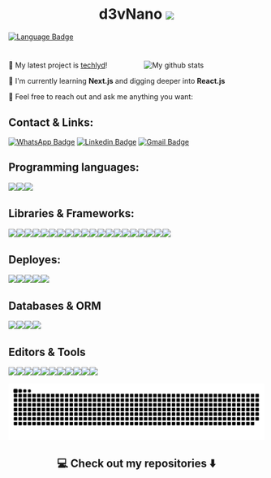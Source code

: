 <h1 align="center">
  d3vNano
  <img align="center" src="https://readme-typing-svg.demolab.com?font=Fira+Code&color=FFFFFF&center=true&vCenter=true&width=1000&lines=Hello!+My+name+is+Luiz+Dorigo;and+i'm+a+Full+Stack+Developer." />
</h1>

[![Language Badge](https://img.shields.io/badge/Language-EN--US-000?labelColor=000&style=social)](https://github.com/d3vNano/d3vNano/blob/main/README.md)
<h1></h1>


<div>
<img align="right" width="47%" src="https://github-readme-stats.vercel.app/api?username=d3vNano&title_color=FFF&icon_color=FFF&text_color=9f9f9f&border_color=000000&bg_color=000&show_icons=true" alt="My github stats"/>


🔭 My latest project is [techlyd]()!

🌱 I'm currently learning **Next.js** and digging deeper into **React.js**

💬 Feel free to reach out and ask me anything you want:
</div>

<h2>Contact & Links:</h2>

<!--
<img align="right" width="50%" src="https://github-readme-stats.vercel.app/api/top-langs/?username=d3vNano&langs_count=3&title_color=FFF&icon_color=FFF&text_color=9f9f9f&border_color=000000&bg_color=050505"/>
-->


[![WhatsApp Badge](https://img.shields.io/badge/WhatsApp-000000?style=for-the-badge&logo=whatsapp&logoColor=white)](https://wa.me/5541996627334?text=Ol%C3%A1%2C+vim+atrav%C3%A9s+do+seu+GitHub%21+... "Contato via WhatsApp")
[![Linkedin Badge](https://img.shields.io/badge/-in/d3vNano-000000?style=for-the-badge&logo=Linkedin&logoColor=white)](https://www.linkedin.com/in/d3vNano/ "Conecte-se no LinkedIn")
[![Gmail Badge](https://img.shields.io/badge/-contato.dorigo@gmail.com-000000?style=for-the-badge&logo=Gmail&logoColor=white)](mailto:contao.dorigo@gmail.com "Contato via E-mail")

<h2>Programming languages:</h2>

<img src="https://img.shields.io/badge/HTML5-000?style=for-the-badge&logo=html5&logoColor=white"/><img src="https://img.shields.io/badge/CSS3-000?style=for-the-badge&logo=css3&logoColor=white"/><img src="https://img.shields.io/badge/JavaScript-000?style=for-the-badge&logo=javascript&logoColor=FFFFFF"/>

<h2>Libraries & Frameworks:</h2>

<img src="https://img.shields.io/badge/React.js-000?style=for-the-badge&logo=react&logoColor=FFFFFF"/><img src="https://img.shields.io/badge/styled--components-000?style=for-the-badge&logo=styled-components&logoColor=white"/><img src="https://img.shields.io/badge/React Query-000?style=for-the-badge&logo=reactquery&logoColor=white"/><img src="https://img.shields.io/badge/Axios|Fetch-000?style=for-the-badge&logo=axios&logoColor=white"/><img src="https://img.shields.io/badge/webpack-000?style=for-the-badge&logo=webpack&logoColor=white"/><img src="https://img.shields.io/badge/Prettier-000?style=for-the-badge&logo=prettier&logoColor=FFFFFF"/><img src="https://img.shields.io/badge/Next.js-000?style=for-the-badge&logo=next.js&logoColor=FFFFFF"/><img src="https://img.shields.io/badge/Sass|Scss-000?style=for-the-badge&logo=sass&logoColor=white"/><img src="https://img.shields.io/badge/TailwindCss-000?style=for-the-badge&logo=tailwindcss&logoColor=white"/><img src="https://img.shields.io/badge/Node.js-000?style=for-the-badge&logo=nodedotjs&logoColor=white"/><img src="https://img.shields.io/badge/Express.js-000?style=for-the-badge&logo=express&logoColor=white"/><img src="https://img.shields.io/badge/Typescript-000?style=for-the-badge&logo=typescript&logoColor=white"/><img src="https://img.shields.io/badge/JWT-000?style=for-the-badge&logo=jsonwebtokens&logoColor=white"/><img src="https://img.shields.io/badge/oauth-000?style=for-the-badge&logo=singlestore&logoColor=white"/><img src="https://img.shields.io/badge/jest-000?style=for-the-badge&logo=jest&logoColor=white"/><img src="https://img.shields.io/badge/nest.js-000?style=for-the-badge&logo=nestjs&logoColor=white"/><img src="https://img.shields.io/badge/npm-000?style=for-the-badge&logo=npm&logoColor=white"/><img src="https://img.shields.io/badge/dotenv-000?style=for-the-badge&logo=dotenv&logoColor=white"/><img src="https://img.shields.io/badge/eslint-000?style=for-the-badge&logo=eslint&logoColor=white"/><img src="https://img.shields.io/badge/docker-000?style=for-the-badge&logo=docker&logoColor=white"/>

<h2>Deployes:</h2>

<img src="https://img.shields.io/badge/vercel-000?style=for-the-badge&logo=vercel&logoColor=white"/><img src="https://img.shields.io/badge/render-000?style=for-the-badge&logo=render&logoColor=white"/><img src="https://img.shields.io/badge/MongoDB Atlas-000?style=for-the-badge&logo=mongodb&logoColor=white"/><img src="https://img.shields.io/badge/aws-000?style=for-the-badge&logo=amazonaws&logoColor=white"/><img src="https://img.shields.io/badge/MongoDB-000?style=for-the-badge&logo=mongodb&logoColor=white"/>

<h2>Databases & ORM</h2>

<img src="https://img.shields.io/badge/MongoDB-000?style=for-the-badge&logo=mongodb&logoColor=white"/><img src="https://img.shields.io/badge/postgresql-000?style=for-the-badge&logo=postgresql&logoColor=white"/><img src="https://img.shields.io/badge/prisma-000?style=for-the-badge&logo=prisma&logoColor=white"/><img src="https://img.shields.io/badge/redis-000?style=for-the-badge&logo=redis&logoColor=white"/>

<h2>Editors & Tools</h2>

<img src="https://img.shields.io/badge/vscode-000?style=for-the-badge&logo=visualstudiocode&logoColor=white"/><img src="https://img.shields.io/badge/git-000?style=for-the-badge&logo=git&logoColor=white"/><img src="https://img.shields.io/badge/notion-000?style=for-the-badge&logo=notion&logoColor=white"/><img src="https://img.shields.io/badge/trello-000?style=for-the-badge&logo=trello&logoColor=white"/><img src="https://img.shields.io/badge/figma-000?style=for-the-badge&logo=figma&logoColor=white"/><img src="https://img.shields.io/badge/adobe cc-000?style=for-the-badge&logo=adobecreativecloud&logoColor=white"/><img src="https://img.shields.io/badge/photoshop-000?style=for-the-badge&logo=adobephotoshop&logoColor=white"/><img src="https://img.shields.io/badge/illustrator-000?style=for-the-badge&logo=adobeillustrator&logoColor=white"/><img src="https://img.shields.io/badge/indesign-000?style=for-the-badge&logo=adobeindesign&logoColor=white"/><img src="https://img.shields.io/badge/dreamweaver-000?style=for-the-badge&logo=adobedreamweaver&logoColor=white"/><img src="https://img.shields.io/badge/premiere-000?style=for-the-badge&logo=adobepremierepro&logoColor=white"/>


<img src="https://raw.githubusercontent.com/Platane/snk/output/github-contribution-grid-snake.svg" alt="Snake animation" />

<h2 align="center">💻 Check out my repositories ⬇️</h2>
